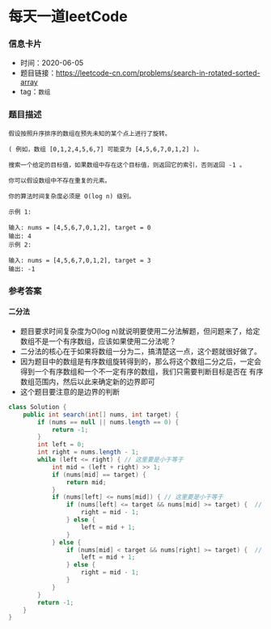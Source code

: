 # 每天一道leetCode

### 信息卡片

- 时间：2020-06-05
- 题目链接：https://leetcode-cn.com/problems/search-in-rotated-sorted-array
- tag：`数组`

### 题目描述

```
假设按照升序排序的数组在预先未知的某个点上进行了旋转。

( 例如，数组 [0,1,2,4,5,6,7] 可能变为 [4,5,6,7,0,1,2] )。

搜索一个给定的目标值，如果数组中存在这个目标值，则返回它的索引，否则返回 -1 。

你可以假设数组中不存在重复的元素。

你的算法时间复杂度必须是 O(log n) 级别。

示例 1:

输入: nums = [4,5,6,7,0,1,2], target = 0
输出: 4
示例 2:

输入: nums = [4,5,6,7,0,1,2], target = 3
输出: -1

```

### 参考答案

#### 二分法
- 题目要求时间复杂度为O(log n)就说明要使用二分法解题，但问题来了，给定数组不是一个有序数组，应该如果使用二分法呢？
- 二分法的核心在于如果将数组一分为二，搞清楚这一点，这个题就很好做了。
- 因为题目中的数组是有序数组旋转得到的，那么将这个数组二分之后，一定会得到一个有序数组和一个不一定有序的数组，我们只需要判断目标是否在
有序数组范围内，然后以此来确定新的边界即可
- 这个题目要注意的是边界的判断

```java
class Solution {
    public int search(int[] nums, int target) {
        if (nums == null || nums.length == 0) {
            return -1;
        }
        int left = 0;
        int right = nums.length - 1;
        while (left <= right) { // 这里要是小于等于
            int mid = (left + right) >> 1;
            if (nums[mid] == target) {
                return mid;
            }
            if (nums[left] <= nums[mid]) { // 这里要是小于等于
                if (nums[left] <= target && nums[mid] >= target) {  // 这里都要加上等于
                    right = mid - 1;
                } else {
                    left = mid + 1;
                }
            } else {
                if (nums[mid] < target && nums[right] >= target) {  // 这里都要加上等于
                    left = mid + 1;
                } else {
                    right = mid - 1;
                }
            }
        }
        return -1;
    }
}
```
